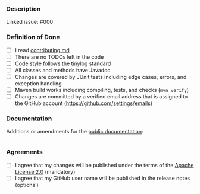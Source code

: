 ### Description

Linked issue: #000

### Definition of Done

- [ ] I read [contributing.md](./contributing.md)
- [ ] There are no TODOs left in the code
- [ ] Code style follows the tinylog standard
- [ ] All classes and methods have Javadoc
- [ ] Changes are covered by JUnit tests including edge cases, errors, and exception handling
- [ ] Maven build works including compiling, tests, and checks (`mvn verify`)
- [ ] Changes are committed by a verified email address that is assigned to the GitHub account (https://github.com/settings/emails)

### Documentation

Additions or amendments for the [public documentation](https://github.com/pmwmedia/tinylog/wiki/Documentation):

```markdown

```

### Agreements

- [ ] I agree that my changes will be published under the terms of the [Apache License 2.0](https://github.com/pmwmedia/tinylog/blob/v2.0/license.txt) (mandatory)
- [ ] I agree that my GitHub user name will be published in the release notes (optional)
